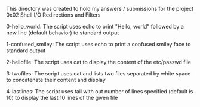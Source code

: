 This directory was created to hold my answers / submissions for the project 0x02 Shell I/O Redirections and Filters

0-hello_world: The script uses echo to print "Hello, world" followed by a new line (default behavior) to standard output

1-confused_smiley: The script uses echo to print a confused smiley face to standard output

2-hellofile: The script uses cat to display the content of the etc/passwd file

3-twofiles: The script uses cat and lists two files separated by white space to concatenate their content and display

4-lastlines: The script uses tail with out number of lines specified (default is 10) to display the last 10 lines of the given file
